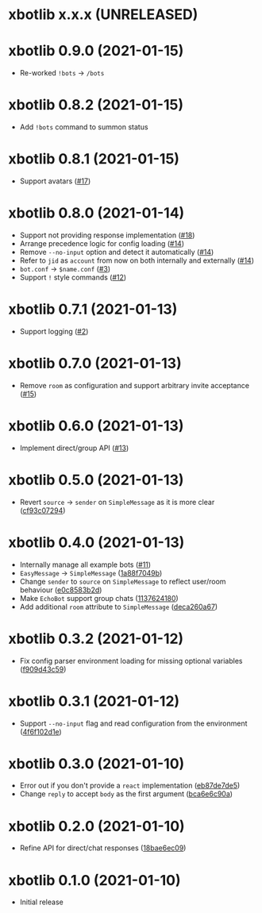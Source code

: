# xbotlib x.x.x (UNRELEASED)

# xbotlib 0.9.0 (2021-01-15)

- Re-worked `!bots` -> `/bots`

# xbotlib 0.8.2 (2021-01-15)

- Add `!bots` command to summon status

# xbotlib 0.8.1 (2021-01-15)

- Support avatars ([#17](https://git.autonomic.zone/decentral1se/xbotlib/issues/17))

# xbotlib 0.8.0 (2021-01-14)

- Support not providing response implementation ([#18](https://git.autonomic.zone/decentral1se/xbotlib/issues/18))
- Arrange precedence logic for config loading ([#14](https://git.autonomic.zone/decentral1se/xbotlib/issues/14))
- Remove `--no-input` option and detect it automatically ([#14](https://git.autonomic.zone/decentral1se/xbotlib/issues/14))
- Refer to `jid` as `account` from now on both internally and externally ([#14](https://git.autonomic.zone/decentral1se/xbotlib/issues/14))
- `bot.conf` -> `$name.conf` ([#3](https://git.autonomic.zone/decentral1se/xbotlib/issues/3))
- Support `!` style commands ([#12](https://git.autonomic.zone/decentral1se/xbotlib/issues/12))

# xbotlib 0.7.1 (2021-01-13)

- Support logging ([#2](https://git.autonomic.zone/decentral1se/xbotlib/issues/2))

# xbotlib 0.7.0 (2021-01-13)

- Remove `room` as configuration and support arbitrary invite acceptance ([#15](https://git.autonomic.zone/decentral1se/xbotlib/issues/15))

# xbotlib 0.6.0 (2021-01-13)

- Implement direct/group API ([#13](https://git.autonomic.zone/decentral1se/xbotlib/issues/13))

# xbotlib 0.5.0 (2021-01-13)

- Revert `source` -> `sender` on `SimpleMessage` as it is more clear ([cf93c07294](https://git.autonomic.zone/decentral1se/xbotlib/commit/cf93c07294d72b11d465491680f5befe882db9bf))

# xbotlib 0.4.0 (2021-01-13)

- Internally manage all example bots ([#11](https://git.autonomic.zone/decentral1se/xbotlib/issues/11))
- `EasyMessage` -> `SimpleMessage` ([1a88f7049b](https://git.autonomic.zone/decentral1se/xbotlib/commit/1a88f7049b2cc6b6bc76efbcbb6e281b1d1227ff))
- Change `sender` to `source` on `SimpleMessage` to reflect user/room behaviour ([e0c8583b2d](https://git.autonomic.zone/decentral1se/xbotlib/commit/e0c8583b2d592d5b6668fea1ba0d7b4ffcba5600))
- Make `EchoBot` support group chats ([1137624180](https://git.autonomic.zone/decentral1se/xbotlib/commit/11376241808c967a83d6587e9d9acd21e808c3cf))
- Add additional `room` attribute to `SimpleMessage` ([deca260a67](https://git.autonomic.zone/decentral1se/xbotlib/commit/deca260a6705c18fab899149cb1817c050dcada8))

# xbotlib 0.3.2 (2021-01-12)

- Fix config parser environment loading for missing optional variables ([f909d43c59](https://git.autonomic.zone/decentral1se/xbotlib/commit/f909d43c591c011c9baf8cb967777b744cb6b566))

# xbotlib 0.3.1 (2021-01-12)

- Support `--no-input` flag and read configuration from the environment ([4f6f102d1e](https://git.autonomic.zone/decentral1se/xbotlib/commit/4f6f102d1e46aa888e7b49e31c2706bb276ea182))

# xbotlib 0.3.0 (2021-01-10)

- Error out if you don't provide a `react` implementation ([eb87de7de5](https://git.autonomic.zone/decentral1se/xbotlib/commit/eb87de7de5422eb584a56f4266a2bf1eddc5513d))
- Change `reply` to accept `body` as the first argument ([bca6e6c90a](https://git.autonomic.zone/decentral1se/xbotlib/commit/bca6e6c90a295ea99101cd93960b290573627065))

# xbotlib 0.2.0 (2021-01-10)

- Refine API for direct/chat responses ([18bae6ec09](https://git.autonomic.zone/decentral1se/xbotlib/commit/18bae6ec09c417005a438ce829746231c95b9d67))

# xbotlib 0.1.0 (2021-01-10)

- Initial release
